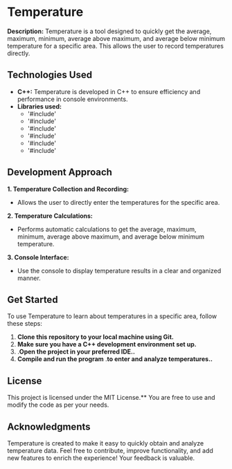 # Temperature

**Description:**
Temperature is a tool designed to quickly get the average, maximum, minimum, average above maximum, and average below minimum temperature for a specific area. This allows the user to record temperatures directly.

## Technologies Used
- **C++:** Temperature is developed in C++ to ensure efficiency and performance in console environments.
- **Libraries used:**
  - '#include<iostream>'
  - '#include<string>'
  - '#include<sstream>'
  - '#include<vector>'
  - '#include<algorithm>'
  - '#include<limits>'

## Development Approach

**1. Temperature Collection and Recording:**
   - Allows the user to directly enter the temperatures for the specific area.

**2. Temperature Calculations:**
   - Performs automatic calculations to get the average, maximum, minimum, average above maximum, and average below minimum temperature.

**3. Console Interface:**
   - Use the console to display temperature results in a clear and organized manner.

## Get Started
To use Temperature to learn about temperatures in a specific area, follow these steps:

1. **Clone this repository to your local machine using Git.**
2. **Make sure you have a C++ development environment set up.**
3. .**Open the project in your preferred IDE..**
4. **Compile and run the program** .**to enter and analyze temperatures..**

## License
This project is licensed under the MIT License.** You are free to use and modify the code as per your needs.

## Acknowledgments
Temperature is created to make it easy to quickly obtain and analyze temperature data. Feel free to contribute, improve functionality, and add new features to enrich the experience! Your feedback is valuable.

